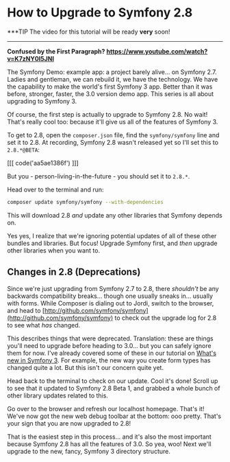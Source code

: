 # How to Upgrade to Symfony 2.8

***TIP
The video for this tutorial will be ready **very** soon!
***

**Confused by the First Paragraph? https://www.youtube.com/watch?v=K7zNY0I5JNI**

The Symfony Demo: example app: a project barely alive... on Symfony 2.7.
Ladies and gentleman, we can rebuild it, we have the technology. We have
the capability to make the world's first Symfony 3 app. Better than it was
before, stronger, faster, the 3.0 version demo app. This series is all about
upgrading to Symfony 3. 

Of course, the first step is actually to upgrade to Symfony 2.8. No wait! That's
really cool too: because it'll give us all of the features of Symfony 3.

To get to 2.8, open the `composer.json` file, find the `symfony/symfony` line and
set it to 2.8. At recording, Symfony 2.8 wasn't released yet so I'll set this
to `2.8.*@BETA`:

[[[ code('aa5ae1386f') ]]]

But you - person-living-in-the-future - you should set it to `2.8.*`. 

Head over to the terminal and run:

```bash
composer update symfony/symfony --with-dependencies
```

This will download 2.8 *and* update any other libraries that Symfony depends on.

Yes yes, I realize that we're ignoring potential updates of all of these other bundles
and libraries. But focus! Upgrade Symfony first, and *then* upgrade other libraries
when you want to.

## Changes in 2.8 (Deprecations)

Since we're just upgrading from Symfony 2.7 to 2.8, there *shouldn't* be any backwards
compatibility breaks... though one usually sneaks in... usually with forms. While
Composer is dialing out to Jordi, switch to the browser, and head to
[http://github.com/symfony/symfony](http://github.com/symfony/symfony) to check
out the upgrade log for 2.8 to see what *has* changed. 

This describes things that were deprecated. Translation: these are things you'll need
to upgrade before heading to 3.0... but you can safely ignore them for now. I've already
covered some of these in our tutorial on
[What's new in Symfony 3](https://knpuniversity.com/screencast/new-in-symfony3). For 
example, the new way you create form types has changed quite a lot. But this isn't
our concern quite yet. 

Head back to the terminal to check on our update. Cool it's done! Scroll up to see
that it updated to Symfony 2.8 Beta 1, and grabbed a whole bunch of other library
updates related to this.

Go over to the browser and refresh our localhost homepage. That's it! We've now got
the new web debug toolbar at the bottom: ooo pretty. That's your sign that you are
now upgraded to 2.8! 

That is the easiest step in this process... and it's also the most important because
Symfony 2.8 has all the features of 3.0. So yea, woo! Next we'll upgrade to the new,
fancy, Symfony 3 directory structure.
